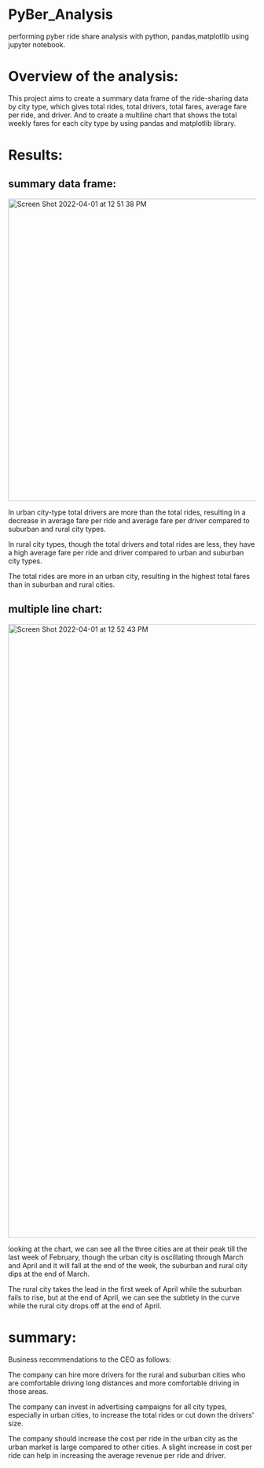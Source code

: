 # PyBer_Analysis
performing pyber ride share analysis with python, pandas,matplotlib using jupyter notebook.

# Overview of the analysis:
This project aims to create a summary data frame of the ride-sharing data by city type, which gives total rides, total drivers, total fares, average fare per ride, and driver. And to create a multiline chart that shows the total weekly fares for each city type by using pandas and matplotlib library.

# Results:
## summary data frame:

<img width="615" alt="Screen Shot 2022-04-01 at 12 51 38 PM" src="https://user-images.githubusercontent.com/100738688/161308152-82ba3f6c-55b9-4a46-91d2-b6a72b2546e3.png">

In urban city-type total drivers are more than the total rides, resulting in a decrease in average fare per ride and average fare per driver compared to suburban and rural city types.

In rural city types, though the total drivers and total rides are less, they have a high average fare per ride and driver compared to urban and suburban city types.

The total rides are more in an urban city, resulting in the highest total fares than in suburban and rural cities.

## multiple line chart:

<img width="1248" alt="Screen Shot 2022-04-01 at 12 52 43 PM" src="https://user-images.githubusercontent.com/100738688/161308252-3663d422-7d59-415c-b23f-f52de121125e.png">


looking at the chart, we can see all the three cities are at their peak till the last week of February, though the urban city is oscillating through March and April and it will fall at the end of the week, the suburban and rural city dips at the end of March.

The rural city takes the lead in the first week of April while the suburban fails to rise, but at the end of April, we can see the subtlety in the curve while the rural city drops off at the end of April.

# summary:

Business recommendations to the CEO as follows:

The company can hire more drivers for the rural and suburban cities who are comfortable driving long distances and more comfortable driving in those areas.

The company can invest in advertising campaigns for all city types, especially in urban cities, to increase the total rides or cut down the drivers' size.

The company should increase the cost per ride in the urban city as the urban market is large compared to other cities. A slight increase in cost per ride can help in increasing the average revenue per ride and driver.
